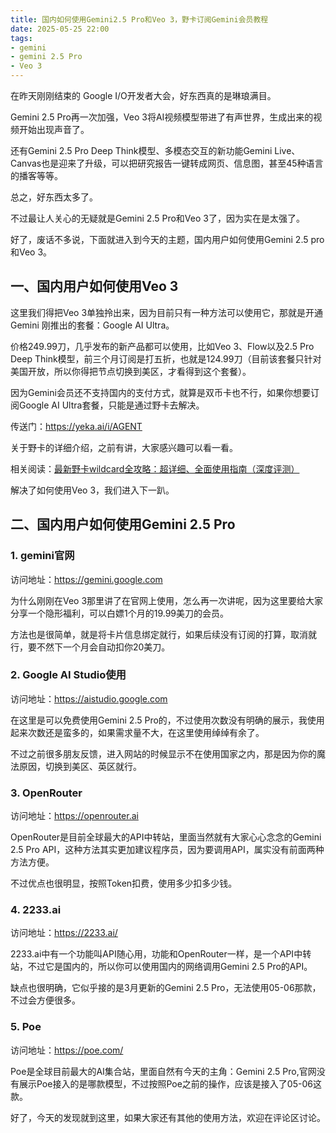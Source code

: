 ```yaml
---
title: 国内如何使用Gemini2.5 Pro和Veo 3，野卡订阅Gemini会员教程
date: 2025-05-25 22:00
tags:
- gemini
- gemini 2.5 Pro
- Veo 3
---
```




在昨天刚刚结束的 Google I/O开发者大会，好东西真的是琳琅满目。

Gemini 2.5 Pro再一次加强，Veo 3将AI视频模型带进了有声世界，生成出来的视频开始出现声音了。



还有Gemini 2.5 Pro Deep Think模型、多模态交互的新功能Gemini Live、Canvas也是迎来了升级，可以把研究报告一键转成网页、信息图，甚至45种语言的播客等等。



总之，好东西太多了。

不过最让人关心的无疑就是Gemini 2.5 Pro和Veo 3了，因为实在是太强了。





好了，废话不多说，下面就进入到今天的主题，国内用户如何使用Gemini 2.5 pro和Veo 3。



## 一、国内用户如何使用Veo 3

这里我们得把Veo 3单独拎出来，因为目前只有一种方法可以使用它，那就是开通Gemini 刚推出的套餐：Google AI Ultra。



价格249.99刀，几乎发布的新产品都可以使用，比如Veo 3、Flow以及2.5 Pro Deep Think模型，前三个月订阅是打五折，也就是124.99刀（目前该套餐只针对美国开放，所以你得把节点切换到美区，才看得到这个套餐）。



因为Gemini会员还不支持国内的支付方式，就算是双币卡也不行，如果你想要订阅Google AI Ultra套餐，只能是通过野卡去解决。

传送门：https://yeka.ai/i/AGENT



关于野卡的详细介绍，之前有讲，大家感兴趣可以看一看。



相关阅读：[最新野卡wildcard全攻略：超详细、全面使用指南（深度评测）](https://www.fengshengyusheng.cn/%e6%9c%80%e6%96%b0%e9%87%8e%e5%8d%a1wildcard%e4%bd%bf%e7%94%a8%e6%8c%87%e5%8d%97%ef%bc%9a%e8%b6%85%e5%85%a8%e9%9d%a2%e4%bb%8b%e7%bb%8d/)



解决了如何使用Veo 3，我们进入下一趴。



## 二、国内用户如何使用Gemini 2.5 Pro

### 1. gemini官网

访问地址：https://gemini.google.com

为什么刚刚在Veo 3那里讲了在官网上使用，怎么再一次讲呢，因为这里要给大家分享一个隐形福利，可以白嫖1个月的19.99美刀的会员。



方法也是很简单，就是将卡片信息绑定就行，如果后续没有订阅的打算，取消就行，要不然下一个月会自动扣你20美刀。



### 2. Google AI Studio使用

访问地址：https://aistudio.google.com

在这里是可以免费使用Gemini 2.5 Pro的，不过使用次数没有明确的展示，我使用起来次数还是蛮多的，如果需求量不大，在这里使用绰绰有余了。



不过之前很多朋友反馈，进入网站的时候显示不在使用国家之内，那是因为你的魔法原因，切换到美区、英区就行。



### 3. OpenRouter

访问地址：https://openrouter.ai

OpenRouter是目前全球最大的API中转站，里面当然就有大家心心念念的Gemini 2.5 Pro API，这种方法其实更加建议程序员，因为要调用API，属实没有前面两种方法方便。



不过优点也很明显，按照Token扣费，使用多少扣多少钱。

### 4. 2233.ai

访问地址：https://2233.ai/

2233.ai中有一个功能叫API随心用，功能和OpenRouter一样，是一个API中转站，不过它是国内的，所以你可以使用国内的网络调用Gemini 2.5 Pro的API。



缺点也很明确，它似乎接的是3月更新的Gemini 2.5 Pro，无法使用05-06那款，不过会方便很多。

### 5. Poe

访问地址：https://poe.com/

Poe是全球目前最大的AI集合站，里面自然有今天的主角：Gemini 2.5 Pro,官网没有展示Poe接入的是哪款模型，不过按照Poe之前的操作，应该是接入了05-06这款。





好了，今天的发现就到这里，如果大家还有其他的使用方法，欢迎在评论区讨论。
